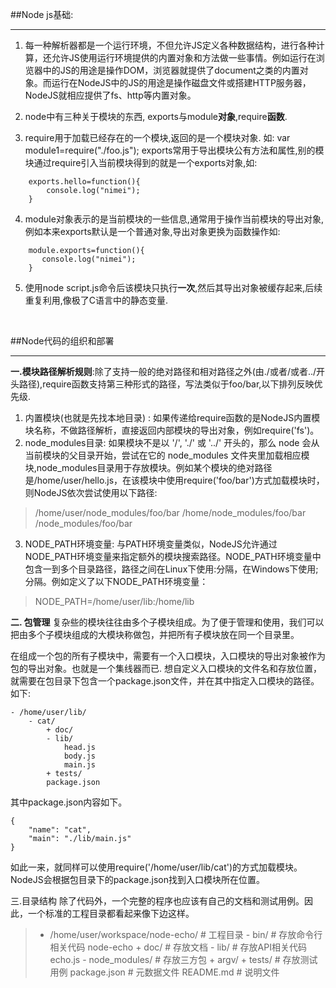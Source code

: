 ##Node js基础:
<hr/>

1. 每一种解析器都是一个运行环境，不但允许JS定义各种数据结构，进行各种计算，还允许JS使用运行环境提供的内置对象和方法做一些事情。例如运行在浏览器中的JS的用途是操作DOM，浏览器就提供了document之类的内置对象。而运行在NodeJS中的JS的用途是操作磁盘文件或搭建HTTP服务器，NodeJS就相应提供了fs、http等内置对象。

2. node中有三种关于模块的东西, exports与module**对象**,require**函数**.

3. require用于加载已经存在的一个模块,返回的是一个模块对象. 如: var module1=require("./foo.js");
exports常用于导出模块公有方法和属性,别的模块通过require引入当前模块得到的就是一个exports对象,如:
```
    exports.hello=function(){
        console.log("nimei");
    }
```
4. module对象表示的是当前模块的一些信息,通常用于操作当前模块的导出对象,例如本来exports默认是一个普通对象,导出对象更换为函数操作如:
```
    module.exports=function(){
       console.log("nimei");
    }
```
5. 使用node script.js命令后该模块只执行**一次**,然后其导出对象被缓存起来,后续重复利用,像极了C语言中的静态变量.
<br>

##Node代码的组织和部署
<hr/>

**一.模块路径解析规则**:除了支持一般的绝对路径和相对路径之外(由./或者/或者../开头路径),require函数支持第三种形式的路径，写法类似于foo/bar,以下排列反映优先级.
   1. 内置模块(也就是先找本地目录) :
   如果传递给require函数的是NodeJS内置模块名称，不做路径解析，直接返回内部模块的导出对象，例如require('fs')。
   2. node_modules目录:
    如果模块不是以 '/', './' 或 '../' 开头的，那么 node 会从当前模块的父目录开始，尝试在它的 node_modules 文件夹里加载相应模块,node_modules目录用于存放模块。例如某个模块的绝对路径是/home/user/hello.js，在该模块中使用require('foo/bar')方式加载模块时，则NodeJS依次尝试使用以下路径:
   >/home/user/node_modules/foo/bar
    /home/node_modules/foo/bar
    /node_modules/foo/bar
   
   3. NODE_PATH环境变量:
      与PATH环境变量类似，NodeJS允许通过NODE_PATH环境变量来指定额外的模块搜索路径。NODE_PATH环境变量中包含一到多个目录路径，路径之间在Linux下使用:分隔，在Windows下使用;分隔。例如定义了以下NODE_PATH环境变量：
   >NODE_PATH=/home/user/lib:/home/lib

**二. 包管理**
复杂些的模块往往由多个子模块组成。为了便于管理和使用，我们可以把由多个子模块组成的大模块称做包，并把所有子模块放在同一个目录里。

在组成一个包的所有子模块中，需要有一个入口模块，入口模块的导出对象被作为包的导出对象。也就是一个集线器而已.
想自定义入口模块的文件名和存放位置，就需要在包目录下包含一个package.json文件，并在其中指定入口模块的路径。如下:
```
- /home/user/lib/
    - cat/
        + doc/
        - lib/
            head.js
            body.js
            main.js
        + tests/
        package.json
```
其中package.json内容如下。
```
{
    "name": "cat",
    "main": "./lib/main.js"
}
```
如此一来，就同样可以使用require('/home/user/lib/cat')的方式加载模块。NodeJS会根据包目录下的package.json找到入口模块所在位置。

三.目录结构
除了代码外，一个完整的程序也应该有自己的文档和测试用例。因此，一个标准的工程目录都看起来像下边这样。
>- /home/user/workspace/node-echo/   # 工程目录
    - bin/                          # 存放命令行相关代码
        node-echo
    + doc/                          # 存放文档
    - lib/                          # 存放API相关代码
        echo.js
    - node_modules/                 # 存放三方包
        + argv/
    + tests/                        # 存放测试用例
    package.json                    # 元数据文件
    README.md                       # 说明文件

    